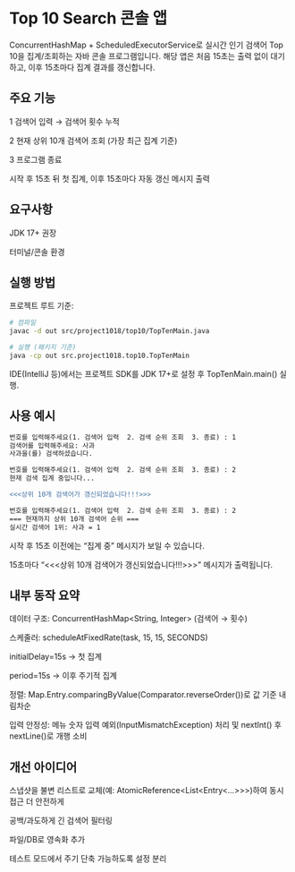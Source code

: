 # Top 10 Search 콘솔 앱

ConcurrentHashMap + ScheduledExecutorService로 실시간 인기 검색어 Top 10을 집계/조회하는 자바 콘솔 프로그램입니다.
해당 앱은 처음 15초는 출력 없이 대기하고, 이후 15초마다 집계 결과를 갱신합니다.

## 주요 기능
  1 검색어 입력 → 검색어 횟수 누적
  
  2 현재 상위 10개 검색어 조회 (가장 최근 집계 기준)
  
  3 프로그램 종료

시작 후 15초 뒤 첫 집계, 이후 15초마다 자동 갱신 메시지 출력

## 요구사항

JDK 17+ 권장

터미널/콘솔 환경

## 실행 방법

프로젝트 루트 기준:
```bash
# 컴파일
javac -d out src/project1018/top10/TopTenMain.java

# 실행 (패키지 기준)
java -cp out src.project1018.top10.TopTenMain
```

IDE(IntelliJ 등)에서는 프로젝트 SDK를 JDK 17+로 설정 후 TopTenMain.main() 실행.

## 사용 예시
```diff
번호를 입력해주세요(1. 검색어 입력  2. 검색 순위 조회  3. 종료) : 1
검색어를 입력해주세요: 사과
사과을(를) 검색하셨습니다.

번호를 입력해주세요(1. 검색어 입력  2. 검색 순위 조회  3. 종료) : 2
현재 검색 집계 중입니다...

<<<상위 10개 검색어가 갱신되었습니다!!!>>>

번호를 입력해주세요(1. 검색어 입력  2. 검색 순위 조회  3. 종료) : 2
=== 현재까지 상위 10개 검색어 순위 ===
실시간 검색어 1위: 사과 = 1
```

시작 후 15초 이전에는 “집계 중” 메시지가 보일 수 있습니다.

15초마다 “<<<상위 10개 검색어가 갱신되었습니다!!!>>>” 메시지가 출력됩니다.

## 내부 동작 요약
  데이터 구조: ConcurrentHashMap<String, Integer> (검색어 → 횟수)
  
  스케줄러: scheduleAtFixedRate(task, 15, 15, SECONDS)
  
  initialDelay=15s → 첫 집계
  
  period=15s → 이후 주기적 집계
  
  정렬: Map.Entry.comparingByValue(Comparator.reverseOrder())로 값 기준 내림차순
  
  입력 안정성: 메뉴 숫자 입력 예외(InputMismatchException) 처리 및 nextInt() 후 nextLine()로 개행 소비

## 개선 아이디어
  스냅샷을 불변 리스트로 교체(예: AtomicReference<List<Entry<...>>>)하여 동시 접근 더 안전하게

  공백/과도하게 긴 검색어 필터링
  
  파일/DB로 영속화 추가
  
  테스트 모드에서 주기 단축 가능하도록 설정 분리
